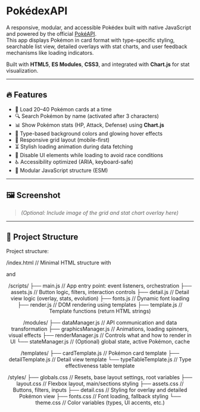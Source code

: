 # PokédexAPI

A responsive, modular, and accessible Pokédex built with native JavaScript and powered by the official [PokéAPI](https://pokeapi.co/).  
This app displays Pokémon in card format with type-specific styling, searchable list view, detailed overlays with stat charts, and user feedback mechanisms like loading indicators.

Built with **HTML5**, **ES Modules**, **CSS3**, and integrated with **Chart.js** for stat visualization.

---

## 🔥 Features

- 🔁 Load 20–40 Pokémon cards at a time
- 🔍 Search Pokémon by name (activated after 3 characters)
- 📊 Show Pokémon stats (HP, Attack, Defense) using **Chart.js**
- 🎨 Type-based background colors and glowing hover effects
- 📱 Responsive grid layout (mobile-first)
- ⏳ Stylish loading animation during data fetching
- 🚫 Disable UI elements while loading to avoid race conditions
- ♿ Accessibility optimized (ARIA, keyboard-safe)
- 🧩 Modular JavaScript structure (ESM)

---

## 🖼️ Screenshot

> *(Optional: Include image of the grid and stat chart overlay here)*

---

## 📁 Project Structure

Project structure:

/index.html              // Minimal HTML structure with <main> and <header>

/scripts/
├── main.js              // App entry point: event listeners, orchestration
├── assets.js            // Button logic, filters, interaction controls
├── detail.js            // Detail view logic (overlay, stats, evolution)
├── fonts.js             // Dynamic font loading
├── render.js            // DOM rendering using templates
├── template.js          // Template functions (return HTML strings)

/modules/
├── dataManager.js       // API communication and data transformation
├── graphicsManager.js   // Animations, loading spinners, visual effects
├── renderManager.js     // Controls what and how to render in UI
└── stateManager.js      // (Optional) global state, active Pokémon, cache

/templates/
├── cardTemplate.js      // Pokémon card template
├── detailTemplate.js    // Detail view template
└── typeTableTemplate.js // Type effectiveness table template

/styles/
├── globals.css          // Resets, base layout settings, root variables
├── layout.css           // Flexbox layout, main/sections styling
├── assets.css           // Buttons, filters, inputs
├── detail.css           // Styling for overlay and detailed Pokémon view
├── fonts.css            // Font loading, fallback styling
└── theme.css            // Color variables (types, UI accents, etc.)

